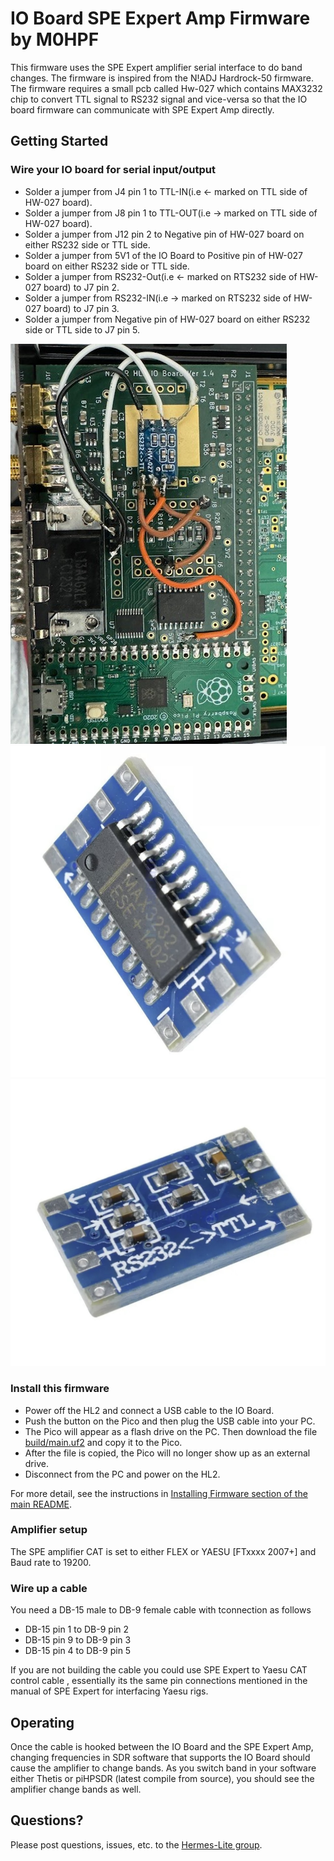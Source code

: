 # IO Board SPE Expert Amp Firmware by M0HPF

This firmware uses the SPE Expert amplifier serial interface to do band changes.
The firmware is inspired from the N!ADJ Hardrock-50 firmware.
The firmware requires a small pcb called Hw-027 which contains MAX3232 chip to convert TTL signal to RS232 signal and vice-versa so that the IO board firmware can communicate with SPE Expert Amp directly.

## Getting Started

### Wire your IO board for serial input/output
* Solder a jumper from J4 pin 1 to TTL-IN(i.e <- marked on TTL side of HW-027 board).
* Solder a jumper from J8 pin 1 to TTL-OUT(i.e -> marked on TTL side of HW-027 board).
* Solder a jumper from J12 pin 2 to Negative pin of HW-027 board on either RS232 side or TTL side.
* Solder a jumper from 5V1 of the IO Board to Positive pin of HW-027 board on either RS232 side or TTL side.
* Solder a jumper from RS232-Out(i.e <- marked on RTS232 side of HW-027 board) to J7 pin 2.  
* Solder a jumper from RS232-IN(i.e -> marked on RTS232 side of HW-027 board) to J7 pin 3.
* Solder a jumper from Negative pin of HW-027 board on either RS232 side or TTL side to J7 pin 5.

![IO board wiring](./IOBoard.jpg)
![HW-027 - 1](./HW-027-1.jpg)
![HW-027 - 2](./HW-027-2.jpg)

### Install this firmware
* Power off the HL2 and connect a USB cable to the IO Board.
* Push the button on the Pico and then plug the USB cable into your PC.
* The Pico will appear as a flash drive on the PC. Then download the file [build/main.uf2](build/main.uf2) and copy it to the Pico.
* After the file is copied, the Pico will no longer show up as an external drive.
* Disconnect from the PC and power on the HL2.

For more detail, see the instructions in [Installing Firmware section of the main README](../README.md#installing-firmware).

### Amplifier setup
The SPE amplifier CAT is set to either FLEX or YAESU [FTxxxx 2007+] and Baud rate to 19200.

### Wire up a cable
You need a DB-15 male to DB-9 female cable with tconnection as follows
* DB-15 pin 1 to DB-9 pin 2
* DB-15 pin 9 to DB-9 pin 3
* DB-15 pin 4 to DB-9 pin 5

If you are not building the cable you could use SPE Expert to Yaesu CAT control cable , essentially its the same pin connections mentioned in the manual of SPE Expert for interfacing Yaesu rigs. 

## Operating
Once the cable is hooked between the IO Board and the SPE Expert Amp, changing frequencies in SDR software that supports the IO Board should cause the amplifier to change bands. As you switch band in your software either Thetis or piHPSDR (latest compile from source), you should see the amplifier change bands as well.

## Questions?
Please post questions, issues, etc. to the [Hermes-Lite group](https://groups.google.com/g/hermes-lite).
